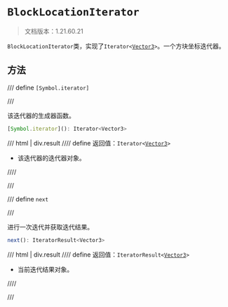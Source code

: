 # `BlockLocationIterator`

> 文档版本：1.21.60.21

`BlockLocationIterator`类，实现了<code>Iterator&lt;<a href="../vector3/">Vector3</a>&gt;</code>。一个方块坐标迭代器。

## 方法

/// define
`[Symbol.iterator]`


///

该迭代器的生成器函数。

```js
[Symbol.iterator](): Iterator<Vector3>
```

/// html | div.result
//// define
返回值：<code>Iterator&lt;<a href="../vector3/">Vector3</a>&gt;</code>

- 该迭代器的迭代器对象。


////

///


/// define
`next`


///

进行一次迭代并获取迭代结果。

```js
next(): IteratorResult<Vector3>
```

/// html | div.result
//// define
返回值：<code>IteratorResult&lt;<a href="../vector3/">Vector3</a>&gt;</code>

- 当前迭代结果对象。


////

///

